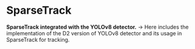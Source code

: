 # SparseTrack
**SparseTrack integrated with the YOLOv8 detector.**
-> Here includes the implementation of the D2 version of YOLOv8 detector and its usage in SparseTrack for tracking.


